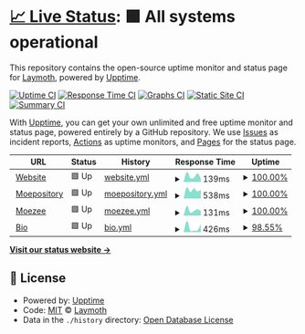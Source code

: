 # [📈 Live Status](https://status.laymoth.dev): <!--live status--> **🟩 All systems operational**

This repository contains the open-source uptime monitor and status page for [Laymoth](laymoth.dev), powered by [Upptime](https://github.com/upptime/upptime).

[![Uptime CI](https://github.com/laymoth/status/workflows/Uptime%20CI/badge.svg)](https://github.com/laymoth/status/actions?query=workflow%3A%22Uptime+CI%22)
[![Response Time CI](https://github.com/laymoth/status/workflows/Response%20Time%20CI/badge.svg)](https://github.com/laymoth/status/actions?query=workflow%3A%22Response+Time+CI%22)
[![Graphs CI](https://github.com/laymoth/status/workflows/Graphs%20CI/badge.svg)](https://github.com/laymoth/status/actions?query=workflow%3A%22Graphs+CI%22)
[![Static Site CI](https://github.com/laymoth/status/workflows/Static%20Site%20CI/badge.svg)](https://github.com/laymoth/status/actions?query=workflow%3A%22Static+Site+CI%22)
[![Summary CI](https://github.com/laymoth/status/workflows/Summary%20CI/badge.svg)](https://github.com/laymoth/status/actions?query=workflow%3A%22Summary+CI%22)

With [Upptime](https://upptime.js.org), you can get your own unlimited and free uptime monitor and status page, powered entirely by a GitHub repository. We use [Issues](https://github.com/laymoth/status/issues) as incident reports, [Actions](https://github.com/laymoth/status/actions) as uptime monitors, and [Pages](https://status.laymoth.dev) for the status page.

<!--start: status pages-->
<!-- This summary is generated by Upptime (https://github.com/upptime/upptime) -->
<!-- Do not edit this manually, your changes will be overwritten -->
<!-- prettier-ignore -->
| URL | Status | History | Response Time | Uptime |
| --- | ------ | ------- | ------------- | ------ |
| <img alt="" src="https://favicons.githubusercontent.com/laymoth.dev" height="13"> [Website](https://laymoth.dev) | 🟩 Up | [website.yml](https://github.com/laymoth/status/commits/HEAD/history/website.yml) | <details><summary><img alt="Response time graph" src="./graphs/website/response-time-week.png" height="20"> 139ms</summary><br><a href="https://laymoth.github.io/status/history/website"><img alt="Response time 139" src="https://img.shields.io/endpoint?url=https%3A%2F%2Fraw.githubusercontent.com%2Flaymoth%2Fstatus%2FHEAD%2Fapi%2Fwebsite%2Fresponse-time.json"></a><br><a href="https://laymoth.github.io/status/history/website"><img alt="24-hour response time 198" src="https://img.shields.io/endpoint?url=https%3A%2F%2Fraw.githubusercontent.com%2Flaymoth%2Fstatus%2FHEAD%2Fapi%2Fwebsite%2Fresponse-time-day.json"></a><br><a href="https://laymoth.github.io/status/history/website"><img alt="7-day response time 139" src="https://img.shields.io/endpoint?url=https%3A%2F%2Fraw.githubusercontent.com%2Flaymoth%2Fstatus%2FHEAD%2Fapi%2Fwebsite%2Fresponse-time-week.json"></a><br><a href="https://laymoth.github.io/status/history/website"><img alt="30-day response time 139" src="https://img.shields.io/endpoint?url=https%3A%2F%2Fraw.githubusercontent.com%2Flaymoth%2Fstatus%2FHEAD%2Fapi%2Fwebsite%2Fresponse-time-month.json"></a><br><a href="https://laymoth.github.io/status/history/website"><img alt="1-year response time 139" src="https://img.shields.io/endpoint?url=https%3A%2F%2Fraw.githubusercontent.com%2Flaymoth%2Fstatus%2FHEAD%2Fapi%2Fwebsite%2Fresponse-time-year.json"></a></details> | <details><summary><a href="https://laymoth.github.io/status/history/website">100.00%</a></summary><a href="https://laymoth.github.io/status/history/website"><img alt="All-time uptime 100.00%" src="https://img.shields.io/endpoint?url=https%3A%2F%2Fraw.githubusercontent.com%2Flaymoth%2Fstatus%2FHEAD%2Fapi%2Fwebsite%2Fuptime.json"></a><br><a href="https://laymoth.github.io/status/history/website"><img alt="24-hour uptime 100.00%" src="https://img.shields.io/endpoint?url=https%3A%2F%2Fraw.githubusercontent.com%2Flaymoth%2Fstatus%2FHEAD%2Fapi%2Fwebsite%2Fuptime-day.json"></a><br><a href="https://laymoth.github.io/status/history/website"><img alt="7-day uptime 100.00%" src="https://img.shields.io/endpoint?url=https%3A%2F%2Fraw.githubusercontent.com%2Flaymoth%2Fstatus%2FHEAD%2Fapi%2Fwebsite%2Fuptime-week.json"></a><br><a href="https://laymoth.github.io/status/history/website"><img alt="30-day uptime 100.00%" src="https://img.shields.io/endpoint?url=https%3A%2F%2Fraw.githubusercontent.com%2Flaymoth%2Fstatus%2FHEAD%2Fapi%2Fwebsite%2Fuptime-month.json"></a><br><a href="https://laymoth.github.io/status/history/website"><img alt="1-year uptime 100.00%" src="https://img.shields.io/endpoint?url=https%3A%2F%2Fraw.githubusercontent.com%2Flaymoth%2Fstatus%2FHEAD%2Fapi%2Fwebsite%2Fuptime-year.json"></a></details>
| <img alt="" src="https://favicons.githubusercontent.com/pkgs.moezee.space" height="13"> [Moepository](https://pkgs.moezee.space) | 🟩 Up | [moepository.yml](https://github.com/laymoth/status/commits/HEAD/history/moepository.yml) | <details><summary><img alt="Response time graph" src="./graphs/moepository/response-time-week.png" height="20"> 538ms</summary><br><a href="https://laymoth.github.io/status/history/moepository"><img alt="Response time 538" src="https://img.shields.io/endpoint?url=https%3A%2F%2Fraw.githubusercontent.com%2Flaymoth%2Fstatus%2FHEAD%2Fapi%2Fmoepository%2Fresponse-time.json"></a><br><a href="https://laymoth.github.io/status/history/moepository"><img alt="24-hour response time 592" src="https://img.shields.io/endpoint?url=https%3A%2F%2Fraw.githubusercontent.com%2Flaymoth%2Fstatus%2FHEAD%2Fapi%2Fmoepository%2Fresponse-time-day.json"></a><br><a href="https://laymoth.github.io/status/history/moepository"><img alt="7-day response time 538" src="https://img.shields.io/endpoint?url=https%3A%2F%2Fraw.githubusercontent.com%2Flaymoth%2Fstatus%2FHEAD%2Fapi%2Fmoepository%2Fresponse-time-week.json"></a><br><a href="https://laymoth.github.io/status/history/moepository"><img alt="30-day response time 538" src="https://img.shields.io/endpoint?url=https%3A%2F%2Fraw.githubusercontent.com%2Flaymoth%2Fstatus%2FHEAD%2Fapi%2Fmoepository%2Fresponse-time-month.json"></a><br><a href="https://laymoth.github.io/status/history/moepository"><img alt="1-year response time 538" src="https://img.shields.io/endpoint?url=https%3A%2F%2Fraw.githubusercontent.com%2Flaymoth%2Fstatus%2FHEAD%2Fapi%2Fmoepository%2Fresponse-time-year.json"></a></details> | <details><summary><a href="https://laymoth.github.io/status/history/moepository">100.00%</a></summary><a href="https://laymoth.github.io/status/history/moepository"><img alt="All-time uptime 100.00%" src="https://img.shields.io/endpoint?url=https%3A%2F%2Fraw.githubusercontent.com%2Flaymoth%2Fstatus%2FHEAD%2Fapi%2Fmoepository%2Fuptime.json"></a><br><a href="https://laymoth.github.io/status/history/moepository"><img alt="24-hour uptime 100.00%" src="https://img.shields.io/endpoint?url=https%3A%2F%2Fraw.githubusercontent.com%2Flaymoth%2Fstatus%2FHEAD%2Fapi%2Fmoepository%2Fuptime-day.json"></a><br><a href="https://laymoth.github.io/status/history/moepository"><img alt="7-day uptime 100.00%" src="https://img.shields.io/endpoint?url=https%3A%2F%2Fraw.githubusercontent.com%2Flaymoth%2Fstatus%2FHEAD%2Fapi%2Fmoepository%2Fuptime-week.json"></a><br><a href="https://laymoth.github.io/status/history/moepository"><img alt="30-day uptime 100.00%" src="https://img.shields.io/endpoint?url=https%3A%2F%2Fraw.githubusercontent.com%2Flaymoth%2Fstatus%2FHEAD%2Fapi%2Fmoepository%2Fuptime-month.json"></a><br><a href="https://laymoth.github.io/status/history/moepository"><img alt="1-year uptime 100.00%" src="https://img.shields.io/endpoint?url=https%3A%2F%2Fraw.githubusercontent.com%2Flaymoth%2Fstatus%2FHEAD%2Fapi%2Fmoepository%2Fuptime-year.json"></a></details>
| <img alt="" src="https://favicons.githubusercontent.com/moezee.space" height="13"> [Moezee](https://moezee.space) | 🟩 Up | [moezee.yml](https://github.com/laymoth/status/commits/HEAD/history/moezee.yml) | <details><summary><img alt="Response time graph" src="./graphs/moezee/response-time-week.png" height="20"> 131ms</summary><br><a href="https://laymoth.github.io/status/history/moezee"><img alt="Response time 131" src="https://img.shields.io/endpoint?url=https%3A%2F%2Fraw.githubusercontent.com%2Flaymoth%2Fstatus%2FHEAD%2Fapi%2Fmoezee%2Fresponse-time.json"></a><br><a href="https://laymoth.github.io/status/history/moezee"><img alt="24-hour response time 191" src="https://img.shields.io/endpoint?url=https%3A%2F%2Fraw.githubusercontent.com%2Flaymoth%2Fstatus%2FHEAD%2Fapi%2Fmoezee%2Fresponse-time-day.json"></a><br><a href="https://laymoth.github.io/status/history/moezee"><img alt="7-day response time 131" src="https://img.shields.io/endpoint?url=https%3A%2F%2Fraw.githubusercontent.com%2Flaymoth%2Fstatus%2FHEAD%2Fapi%2Fmoezee%2Fresponse-time-week.json"></a><br><a href="https://laymoth.github.io/status/history/moezee"><img alt="30-day response time 131" src="https://img.shields.io/endpoint?url=https%3A%2F%2Fraw.githubusercontent.com%2Flaymoth%2Fstatus%2FHEAD%2Fapi%2Fmoezee%2Fresponse-time-month.json"></a><br><a href="https://laymoth.github.io/status/history/moezee"><img alt="1-year response time 131" src="https://img.shields.io/endpoint?url=https%3A%2F%2Fraw.githubusercontent.com%2Flaymoth%2Fstatus%2FHEAD%2Fapi%2Fmoezee%2Fresponse-time-year.json"></a></details> | <details><summary><a href="https://laymoth.github.io/status/history/moezee">100.00%</a></summary><a href="https://laymoth.github.io/status/history/moezee"><img alt="All-time uptime 100.00%" src="https://img.shields.io/endpoint?url=https%3A%2F%2Fraw.githubusercontent.com%2Flaymoth%2Fstatus%2FHEAD%2Fapi%2Fmoezee%2Fuptime.json"></a><br><a href="https://laymoth.github.io/status/history/moezee"><img alt="24-hour uptime 100.00%" src="https://img.shields.io/endpoint?url=https%3A%2F%2Fraw.githubusercontent.com%2Flaymoth%2Fstatus%2FHEAD%2Fapi%2Fmoezee%2Fuptime-day.json"></a><br><a href="https://laymoth.github.io/status/history/moezee"><img alt="7-day uptime 100.00%" src="https://img.shields.io/endpoint?url=https%3A%2F%2Fraw.githubusercontent.com%2Flaymoth%2Fstatus%2FHEAD%2Fapi%2Fmoezee%2Fuptime-week.json"></a><br><a href="https://laymoth.github.io/status/history/moezee"><img alt="30-day uptime 100.00%" src="https://img.shields.io/endpoint?url=https%3A%2F%2Fraw.githubusercontent.com%2Flaymoth%2Fstatus%2FHEAD%2Fapi%2Fmoezee%2Fuptime-month.json"></a><br><a href="https://laymoth.github.io/status/history/moezee"><img alt="1-year uptime 100.00%" src="https://img.shields.io/endpoint?url=https%3A%2F%2Fraw.githubusercontent.com%2Flaymoth%2Fstatus%2FHEAD%2Fapi%2Fmoezee%2Fuptime-year.json"></a></details>
| <img alt="" src="https://favicons.githubusercontent.com/xdeveryti.me" height="13"> [Bio](https://xdeveryti.me) | 🟩 Up | [bio.yml](https://github.com/laymoth/status/commits/HEAD/history/bio.yml) | <details><summary><img alt="Response time graph" src="./graphs/bio/response-time-week.png" height="20"> 426ms</summary><br><a href="https://laymoth.github.io/status/history/bio"><img alt="Response time 426" src="https://img.shields.io/endpoint?url=https%3A%2F%2Fraw.githubusercontent.com%2Flaymoth%2Fstatus%2FHEAD%2Fapi%2Fbio%2Fresponse-time.json"></a><br><a href="https://laymoth.github.io/status/history/bio"><img alt="24-hour response time 227" src="https://img.shields.io/endpoint?url=https%3A%2F%2Fraw.githubusercontent.com%2Flaymoth%2Fstatus%2FHEAD%2Fapi%2Fbio%2Fresponse-time-day.json"></a><br><a href="https://laymoth.github.io/status/history/bio"><img alt="7-day response time 426" src="https://img.shields.io/endpoint?url=https%3A%2F%2Fraw.githubusercontent.com%2Flaymoth%2Fstatus%2FHEAD%2Fapi%2Fbio%2Fresponse-time-week.json"></a><br><a href="https://laymoth.github.io/status/history/bio"><img alt="30-day response time 426" src="https://img.shields.io/endpoint?url=https%3A%2F%2Fraw.githubusercontent.com%2Flaymoth%2Fstatus%2FHEAD%2Fapi%2Fbio%2Fresponse-time-month.json"></a><br><a href="https://laymoth.github.io/status/history/bio"><img alt="1-year response time 426" src="https://img.shields.io/endpoint?url=https%3A%2F%2Fraw.githubusercontent.com%2Flaymoth%2Fstatus%2FHEAD%2Fapi%2Fbio%2Fresponse-time-year.json"></a></details> | <details><summary><a href="https://laymoth.github.io/status/history/bio">98.55%</a></summary><a href="https://laymoth.github.io/status/history/bio"><img alt="All-time uptime 98.55%" src="https://img.shields.io/endpoint?url=https%3A%2F%2Fraw.githubusercontent.com%2Flaymoth%2Fstatus%2FHEAD%2Fapi%2Fbio%2Fuptime.json"></a><br><a href="https://laymoth.github.io/status/history/bio"><img alt="24-hour uptime 96.65%" src="https://img.shields.io/endpoint?url=https%3A%2F%2Fraw.githubusercontent.com%2Flaymoth%2Fstatus%2FHEAD%2Fapi%2Fbio%2Fuptime-day.json"></a><br><a href="https://laymoth.github.io/status/history/bio"><img alt="7-day uptime 98.55%" src="https://img.shields.io/endpoint?url=https%3A%2F%2Fraw.githubusercontent.com%2Flaymoth%2Fstatus%2FHEAD%2Fapi%2Fbio%2Fuptime-week.json"></a><br><a href="https://laymoth.github.io/status/history/bio"><img alt="30-day uptime 98.55%" src="https://img.shields.io/endpoint?url=https%3A%2F%2Fraw.githubusercontent.com%2Flaymoth%2Fstatus%2FHEAD%2Fapi%2Fbio%2Fuptime-month.json"></a><br><a href="https://laymoth.github.io/status/history/bio"><img alt="1-year uptime 98.55%" src="https://img.shields.io/endpoint?url=https%3A%2F%2Fraw.githubusercontent.com%2Flaymoth%2Fstatus%2FHEAD%2Fapi%2Fbio%2Fuptime-year.json"></a></details>

<!--end: status pages-->

[**Visit our status website →**](https://status.laymoth.dev)

## 📄 License

- Powered by: [Upptime](https://github.com/upptime/upptime)
- Code: [MIT](./LICENSE) © [Laymoth](laymoth.dev)
- Data in the `./history` directory: [Open Database License](https://opendatacommons.org/licenses/odbl/1-0/)
